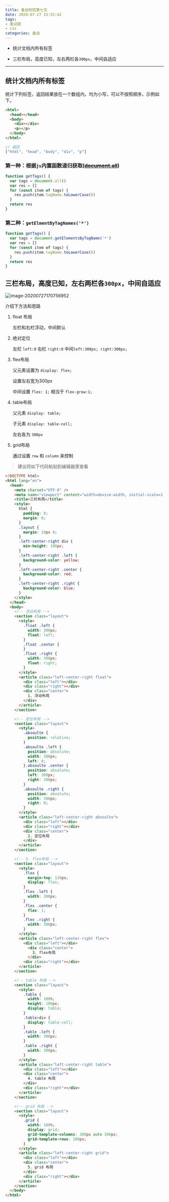 ```yaml
---
title: 备战校招第七天
date: 2020-07-27 15:52:42
tags:
- 面试题
- css
categories: 备战
---
```




- 统计文档内所有标签

- 三栏布局，高度已知，左右两栏各`300px`，中间自适应

---

<!-- more -->



## 统计文档内所有标签

统计下列标签，返回结果放在一个数组内，均为小写，可以不按照顺序，示例如下。

```html
<html>
  <head></head>
  <body>
    <div></div>
    <p></p>
  </body>
</html>
```

```js
// 返回
["html", "head", "body", "div", "p"]
```

### 第一种：根据`js`内置函数递归获取([~~document.all~~](https://developer.mozilla.org/zh-CN/docs/Web/API/Document/all))

```js
function getTags() {
  var tags = document.all()
  var res = []
  for (const item of tags) {
    res.push(item.tagName.toLowerCase())
  }
  return res
}
```

### 第二种：`getElmentByTagNames('*')`

```js
function getTags() {
  var tags = document.getElementsByTagName('*')
  var res = []
  for (const item of tags) {
    res.push(item.tagName.toLowerCase())
  }
  return res
}
```



## 三栏布局，高度已知，左右两栏各`300px`，中间自适应

![image-20200727170756952](https://raw.githubusercontent.com/popring/assets-repo/master/img/20200727170756.png)

介绍下方法和思路

1. float 布局

   左栏和右栏浮动，中间默认

2. 绝对定位

   左栏 `left:0` 右栏 `right:0` 中间`left:300px; right:300px;`

3. flex布局

   父元素设置为 `display: flex;`

   设置左右宽为300px

   中间设置 `flex: 1;` 相当于 `flex-grow:1;`

4. table布局

   父元素 `display: table;`

   子元素 `display: table-cell; `

   左右各为 `300px`

5. grid布局

   通过设置 `row` 和 `column` 来控制



> 建议将如下代码粘贴到编辑器里查看

```html
<!DOCTYPE html>
<html lang="en">
  <head>
    <meta charset="UTF-8" />
    <meta name="viewport" content="width=device-width, initial-scale=1.0" />
    <title>三栏布局</title>
    <style>
      html {
        padding: 0;
        margin: 0;
      }
      .layout {
        margin: 10px 0;
      }
      .left-center-right div {
        min-height: 100px;
      }
      .left-center-right .left {
        background-color: yellow;
      }
      .left-center-right .center {
        background-color: red;
      }
      .left-center-right .right {
        background-color: blue;
      }
    </style>
  </head>
  <body>
    <!-- 浮动布局 -->
    <section class="layout">
      <style>
        .float .left {
          width: 300px;
          float: left;
        }
        .float .center {
        }
        .float .right {
          width: 300px;
          float: right;
        }
      </style>
      <article class="left-center-right float">
        <div class="left"></div>
        <div class="right"></div>
        <div class="center">
          1. 浮动布局
        </div>
      </article>
    </section>

    <!-- 定位布局 -->
    <section class="layout">
      <style>
        .absoulte {
          position: relative;
        }
        .absoulte .left {
          position: absolute;
          width: 300px;
          left: 0;
        }.absoulte .center {
          position: absolute;
          left: 300px;
          right: 300px;
        }
        .absoulte .right {
          position: absolute;
          width: 300px;
          right: 0;
        }
      </style>
      <article class="left-center-right absoulte">
        <div class="left"></div>
        <div class="right"></div>
        <div class="center">
          2. 定位布局
        </div>
      </article>
    </section>

    <!-- 3. flex布局 -->
    <section class="layout">
      <style>
        .flex {
          margin-top: 120px;
          display: flex;
        }
        .flex .left {
          width: 300px;
        }
        .flex .center {
          flex: 1;
        }
        .flex .right {
          width: 300px;
        }
      </style>
      <article class="left-center-right flex">
        <div class="left"></div>
          <div class="center">
            3. flex布局
          </div>
        <div class="right"></div>
      </article>
    </section>

    <!-- table 布局 -->
    <section class="layout">
      <style>
        .table {
          width: 100%;
          height: 100px;
          display: table;
        }
        .table>div {
          display: table-cell;
        }
        .table .left {
          width: 300px;
        }
        .table .right {
          width: 300px;
        }
      </style>
      <article class="left-center-right table">
        <div class="left"></div>
        <div class="center">
          4. table 布局
        </div>
        <div class="right"></div>
      </article>
    </section>

    <!-- grid 布局 -->
    <section class="layout">
      <style>
        .grid {
          width: 100%;
          display: grid;
          grid-template-columns: 300px auto 300px;
          grid-template-rows: 100px;
        }
      </style>
      <article class="left-center-right grid">
        <div class="left"></div>
        <div class="center">
          5. grid 布局
        </div>
        <div class="right"></div>
      </article>
    </section>
  </body>
</html>

```



